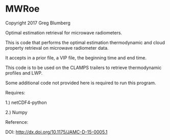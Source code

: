 MWRoe
=====

Copyright 2017 Greg Blumberg

Optimal estimation retrieval for microwave radiometers.

This is code that performs the optimal estimation thermodynamic and cloud property retrieval on microwave radiometer data.

It accepts in a prior file, a VIP file, the beginning time and end time.

This code is to be used on the CLAMPS trailers to retrieve thermodynamic profiles and LWP.



Some additional code not provided here is required to run this program.

Requires:

1.) netCDF4-python

2.) Numpy

Reference:

DOI: http://dx.doi.org/10.1175/JAMC-D-15-0005.1
